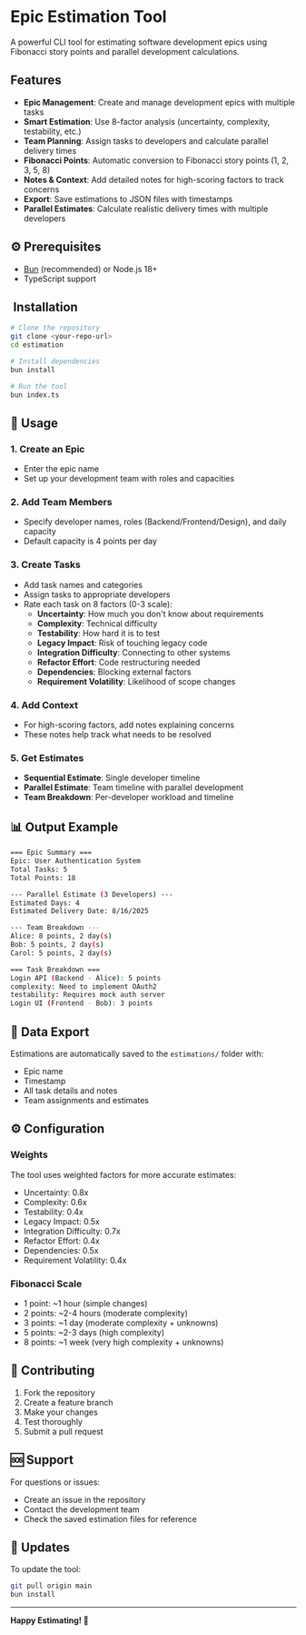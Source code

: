 # Epic Estimation Tool

A powerful CLI tool for estimating software development epics using Fibonacci story points and parallel development calculations.

## Features

- **Epic Management**: Create and manage development epics with multiple tasks
- **Smart Estimation**: Use 8-factor analysis (uncertainty, complexity, testability, etc.)
- **Team Planning**: Assign tasks to developers and calculate parallel delivery times
- **Fibonacci Points**: Automatic conversion to Fibonacci story points (1, 2, 3, 5, 8)
- **Notes & Context**: Add detailed notes for high-scoring factors to track concerns
- **Export**: Save estimations to JSON files with timestamps
- **Parallel Estimates**: Calculate realistic delivery times with multiple developers

## ⚙️ Prerequisites

- [Bun](https://bun.sh/) (recommended) or Node.js 18+
- TypeScript support

## ️ Installation

```bash
# Clone the repository
git clone <your-repo-url>
cd estimation

# Install dependencies
bun install

# Run the tool
bun index.ts
```

## 📖 Usage

### 1. Create an Epic

- Enter the epic name
- Set up your development team with roles and capacities

### 2. Add Team Members

- Specify developer names, roles (Backend/Frontend/Design), and daily capacity
- Default capacity is 4 points per day

### 3. Create Tasks

- Add task names and categories
- Assign tasks to appropriate developers
- Rate each task on 8 factors (0-3 scale):
  - **Uncertainty**: How much you don't know about requirements
  - **Complexity**: Technical difficulty
  - **Testability**: How hard it is to test
  - **Legacy Impact**: Risk of touching legacy code
  - **Integration Difficulty**: Connecting to other systems
  - **Refactor Effort**: Code restructuring needed
  - **Dependencies**: Blocking external factors
  - **Requirement Volatility**: Likelihood of scope changes

### 4. Add Context

- For high-scoring factors, add notes explaining concerns
- These notes help track what needs to be resolved

### 5. Get Estimates

- **Sequential Estimate**: Single developer timeline
- **Parallel Estimate**: Team timeline with parallel development
- **Team Breakdown**: Per-developer workload and timeline

## 📊 Output Example

```bash
=== Epic Summary ===
Epic: User Authentication System
Total Tasks: 5
Total Points: 18

--- Parallel Estimate (3 Developers) ---
Estimated Days: 4
Estimated Delivery Date: 8/16/2025

--- Team Breakdown ---
Alice: 8 points, 2 day(s)
Bob: 5 points, 2 day(s)
Carol: 5 points, 2 day(s)

=== Task Breakdown ===
Login API (Backend - Alice): 5 points
complexity: Need to implement OAuth2
testability: Requires mock auth server
Login UI (Frontend - Bob): 3 points
```

## 📄 Data Export

Estimations are automatically saved to the `estimations/` folder with:

- Epic name
- Timestamp
- All task details and notes
- Team assignments and estimates

## ⚙️ Configuration

### Weights

The tool uses weighted factors for more accurate estimates:

- Uncertainty: 0.8x
- Complexity: 0.6x
- Testability: 0.4x
- Legacy Impact: 0.5x
- Integration Difficulty: 0.7x
- Refactor Effort: 0.4x
- Dependencies: 0.5x
- Requirement Volatility: 0.4x

### Fibonacci Scale

- 1 point: ~1 hour (simple changes)
- 2 points: ~2-4 hours (moderate complexity)
- 3 points: ~1 day (moderate complexity + unknowns)
- 5 points: ~2-3 days (high complexity)
- 8 points: ~1 week (very high complexity + unknowns)

## 🤝 Contributing

1. Fork the repository
2. Create a feature branch
3. Make your changes
4. Test thoroughly
5. Submit a pull request

## 🆘 Support

For questions or issues:

- Create an issue in the repository
- Contact the development team
- Check the saved estimation files for reference

## 🔄 Updates

To update the tool:

```bash
git pull origin main
bun install
```

---

**Happy Estimating! 🎯**
